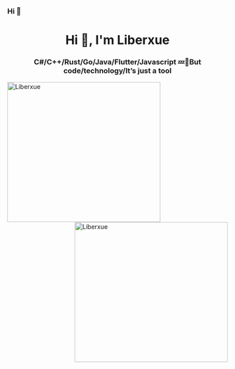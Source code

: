 ### Hi 👋

<!--
**Liberxue/Liberxue** is a ✨ _special_ ✨ repository because its `README.md` (this file) appears on your GitHub profile.

Here are some ideas to get you started:

- 🔭 I’m currently working on ...
- 🌱 I’m currently learning ...
- 👯 I’m looking to collaborate on ...
- 🤔 I’m looking for help with ...
- 💬 Ask me about ...
- 📫 How to reach me: ...
- 😄 Pronouns: ...
- ⚡ Fun fact: ...
-->

<h1 align="center">Hi 👋, I'm  Liberxue</h1>
<h3 align="center">C#/C++/Rust/Go/Java/Flutter/Javascript 💤👻But code/technology/It’s just a tool</h3>

<p><img width="350" height="320" align="left" src="https://github-readme-streak-stats.herokuapp.com/?user=Liberxue&hide_border=true" alt="Liberxue" /></p>

<p>&nbsp;<img width="350" height="320"  align="right" src="https://github-readme-stats.vercel.app/api/?username=Liberxue&count_private=true&show_icons=true" alt="Liberxue" /></p>
